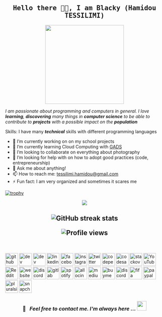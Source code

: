 <h2 align='center'>
  <samp>
    <strong>Hello there 🤙🏿, I am Blacky (Hamidou TESSILIMI)</strong>
  </samp>
</h2>

<p align="center">
<img src="https://media.giphy.com/media/26n7b7PjSOZJwVCmY/giphy.gif" width="250">
</p>

<p>
  <i>

I am passionate about programming and computers in general.
I love ***learning***, ***discovering*** many things in ***computer science*** to be able to contribute to ***projects*** with a possible impact on the ***population***

  </i>
</p>

Skills: I have many ***technical*** skills with different programming languages

- 🔭 I’m currently working on on my school projects
- 🌱 I’m currently learning Cloud Computing with [GADS](https://www.pluralsight.com/partners/google/africa/gads-2021?aid=7014Q0000023RnOQAU&oid=&promo=&utm_campaign=&utm_content=&utm_medium=partner_partner_web_referral&utm_source=&utm_term=)
- 👯 I’m looking to collaborate on everything about photography
- 🤔 I’m looking for help with on how to adopt good practices (code, entrepreneurship)
- 💬 Ask me about anything!
- 📫 How to reach me: tessilimi.hamidou@gmail.com
- ⚡ Fun fact: I am very organized and sometimes it scares me

[![trophy](https://github-profile-trophy.vercel.app/?username=blacky-yg)](https://github.com/ryo-ma/github-profile-trophy)

<p align="center">

  <a href="https://metrics.lecoq.io/blacky-yg">
    <img align="center" src="https://metrics.lecoq.io/blacky-yg" />
  </a>

</p>

<h2 align='center'>

![GitHub streak stats](https://github-readme-streak-stats.herokuapp.com/?user=blacky-yg)

![Profile views](https://gpvc.arturio.dev/blacky-yg)

</h2>

<br/>

[<img src='https://cdn.jsdelivr.net/npm/simple-icons@3.0.1/icons/github.svg' alt='github' height='40'>](https://github.com/blacky-yg)  [<img src='https://cdn.jsdelivr.net/npm/simple-icons@3.0.1/icons/dev-dot-to.svg' alt='dev' height='40'>](https://dev.to/blacky_yg)  [<img src='https://cdn.jsdelivr.net/npm/simple-icons@3.0.1/icons/hashnode.svg' alt='dev' height='40'>](https://hashnode.com/@blacky-yg)  [<img src='https://cdn.jsdelivr.net/npm/simple-icons@3.0.1/icons/linkedin.svg' alt='linkedin' height='40'>](https://www.linkedin.com/in/hamidou-tessilimi-03820a170/)  [<img src='https://cdn.jsdelivr.net/npm/simple-icons@3.0.1/icons/facebook.svg' alt='facebook' height='40'>](https://www.facebook.com/100004045645754)  [<img src='https://cdn.jsdelivr.net/npm/simple-icons@3.0.1/icons/instagram.svg' alt='instagram' height='40'>](https://www.instagram.com/blacky_yg/)  [<img src='https://cdn.jsdelivr.net/npm/simple-icons@3.0.1/icons/twitter.svg' alt='twitter' height='40'>](https://twitter.com/blacky-yg)  [<img src='https://cdn.jsdelivr.net/npm/simple-icons@3.0.1/icons/codepen.svg' alt='codepen' height='40'>](https://codepen.io/blacky-yg)  [<img src='https://cdn.jsdelivr.net/npm/simple-icons@3.0.1/icons/codesandbox.svg' alt='codesandbox' height='40'>](https://codesandbox.io/u/blacky_yg)  [<img src='https://cdn.jsdelivr.net/npm/simple-icons@3.0.1/icons/stackoverflow.svg' alt='stackoverflow' height='40'>](https://stackoverflow.com/users/11542041)  [<img src='https://cdn.jsdelivr.net/npm/simple-icons@3.0.1/icons/youtube.svg' alt='YouTube' height='40'>](https://www.youtube.com/channel/UCRNCfdZNWghkro2MvQpFaxg)  [<img src='https://cdn.jsdelivr.net/npm/simple-icons@3.0.1/icons/reddit.svg' alt='Reddit' height='40'>](https://www.reddit.com/user/HamidYG)  [<img src='https://cdn.jsdelivr.net/npm/simple-icons@3.0.1/icons/icloud.svg' alt='website' height='40'>](hamidoutessilimi.me)  [<img src='https://cdn.jsdelivr.net/npm/simple-icons@3.0.1/icons/discord.svg' alt='discord' height='40'>](https://discordapp.com/users/blacky#9952)  [<img src='https://cdn.jsdelivr.net/npm/simple-icons@3.0.1/icons/gitlab.svg' alt='gitlab' height='40'>](https://gitlab.com/blacky-yg)  [<img src='https://cdn.jsdelivr.net/npm/simple-icons@3.0.1/icons/spotify.svg' alt='spotify' height='40'>](https://open.spotify.com/user/vt576gh534cbmt8sqrmadbh70)  [<img src='https://cdn.jsdelivr.net/npm/simple-icons@3.0.1/icons/allocine.svg' alt='allocin' height='40'>](https://www.allocine.fr/membre-Z20190825151659966906791/)  [<img src='https://cdn.jsdelivr.net/npm/simple-icons@3.0.1/icons/medium.svg' alt='medium' height='40'>](https://medium.com/@blacky_yg)  [<img src='https://cdn.jsdelivr.net/npm/simple-icons@3.0.1/icons/buymeacoffee.svg' alt='buymeacoffee' height='40'>](https://www.buymeacoffee.com/blacky)  [<img src='https://cdn.jsdelivr.net/npm/simple-icons@3.0.1/icons/discord.svg' alt='discord' height='40'>](https://discord.com/users/blacky#9952)  [<img src='https://cdn.jsdelivr.net/npm/simple-icons@3.0.1/icons/fifa.svg' alt='fifa' height='40'>](blacky19_yg)  [<img src='https://cdn.jsdelivr.net/npm/simple-icons@3.0.1/icons/paypal.svg' alt='paypal' height='40'>](https://www.paypal.com/paypalme/blacky19yg)  [<img src='https://cdn.jsdelivr.net/npm/simple-icons@3.0.1/icons/pluralsight.svg' alt='pluralsight' height='40'>](https://app.pluralsight.com/profile/blacky-yg)  [<img src='https://cdn.jsdelivr.net/npm/simple-icons@3.0.1/icons/snapchat.svg' alt='snapchat' height='40'>](https://www.snapchat.com/add/hamidou999)

<h3 align="center">

📝 &nbsp; ***Feel free to contact me. I'm always here ...*** <img src="https://media.giphy.com/media/WUlplcMpOCEmTGBtBW/giphy.gif" width="30">

</h3>
